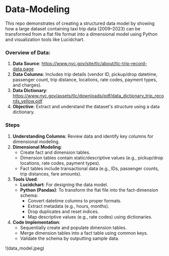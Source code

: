 # Data-Modeling

This repo demonstrates of creating a structured data model by showing how a large dataset containing taxi trip data (2009–2023) can be transformed from a flat file format into a dimensional model using Python and visualization tools like Lucidchart. 

### Overview of Data:
1. **Data Source**: https://www.nyc.gov/site/tlc/about/tlc-trip-record-data.page
2. **Data Columns**: Includes trip details (vendor ID, pickup/drop datetime, passenger count, trip distance, locations, rate codes, payment types, and charges).
3. **Data Dictionary**: https://www.nyc.gov/assets/tlc/downloads/pdf/data_dictionary_trip_records_yellow.pdf
4. **Objective**: Extract and understand the dataset's structure using a data dictionary.

### Steps
1. **Understanding Columns**: Review data and identify key columns for dimensional modeling.
2. **Dimensional Modeling**:
   - Create fact and dimension tables.
   - Dimension tables contain static/descriptive values (e.g., pickup/drop locations, rate codes, payment types).
   - Fact tables include transactional data (e.g., IDs, passenger counts, trip distances, fare amounts).
3. **Tools Used**:
   - **Lucidchart**: For designing the data model.
   - **Python (Pandas)**: To transform the flat file into the fact-dimension schema:
     - Convert datetime columns to proper formats.
     - Extract metadata (e.g., hours, months).
     - Drop duplicates and reset indices.
     - Map descriptive values (e.g., rate codes) using dictionaries.
4. **Code Implementation**:
   - Sequentially create and populate dimension tables.
   - Merge dimension tables into a fact table using common keys.
   - Validate the schema by outputting sample data.
  
!(data_model.jpeg)

